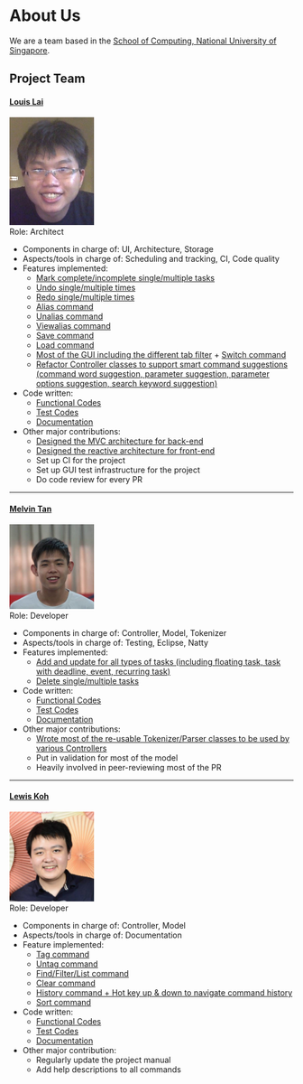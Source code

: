 # About Us

We are a team based in the [School of Computing, National University of Singapore](http://www.comp.nus.edu.sg).

## Project Team

#### [Louis Lai](http://github.com/louislai)
<img src="images/louislai.png" width="150"><br>
Role: Architect <br>

* Components in charge of: UI, Architecture, Storage
* Aspects/tools in charge of: Scheduling and tracking, CI, Code quality
* Features implemented:
  - [Mark complete/incomplete single/multiple tasks](https://github.com/CS2103JAN2017-W13-B3/main/blob/master/docs/UserGuide.md#39-marking-a-task-as-complete-or-incomplete-mark)
  - [Undo single/multiple times](https://github.com/CS2103JAN2017-W13-B3/main/blob/master/docs/UserGuide.md#313-undoing-a-command-undo)
  - [Redo single/multiple times](https://github.com/CS2103JAN2017-W13-B3/main/blob/master/docs/UserGuide.md#314-redoing-a-command-redo)
  - [Alias command](https://github.com/CS2103JAN2017-W13-B3/main/blob/master/docs/UserGuide.md#316-adding-an-alias-for-any-phrase-alias)
  - [Unalias command](https://github.com/CS2103JAN2017-W13-B3/main/blob/master/docs/UserGuide.md#317-removing-an-alias-unalias)
  - [Viewalias command](https://github.com/CS2103JAN2017-W13-B3/main/blob/master/docs/UserGuide.md#318-viewing-aliases-viewalias)
  - [Save command](https://github.com/CS2103JAN2017-W13-B3/main/blob/master/docs/UserGuide.md#320-specifying-a-new-storage-location-to-save-data-to-save)
  - [Load command](https://github.com/CS2103JAN2017-W13-B3/main/blob/master/docs/UserGuide.md#321-specifying-a-new-storage-location-to-load-data-from-load)
  - [Most of the GUI including the different tab filter](https://github.com/CS2103JAN2017-W13-B3/main/blob/master/docs/UserGuide.md#23-get-used-to-the-interface) + [Switch command](https://github.com/CS2103JAN2017-W13-B3/main/blob/master/docs/UserGuide.md#33-switching-to-a-different-tab-switch)
  - [Refactor Controller classes to support smart command suggestions (command word suggestion, parameter suggestion, parameter options suggestion, search keyword suggestion)](https://github.com/CS2103JAN2017-W13-B3/main/blob/master/docs/UserGuide.md#32-getting-keyword-suggestions-smartly)
* Code written:
  - [Functional Codes](../collated/main/A0131125Y.md)
  - [Test Codes](../collated/test/A0131125Y.md)
  - [Documentation](../collated/docs/A0131125Y.md)
* Other major contributions:
  - [Designed the MVC architecture for back-end](https://github.com/CS2103JAN2017-W13-B3/main/blob/master/docs/DeveloperGuide.md#3-design)
  - [Designed the reactive architecture for front-end](https://github.com/CS2103JAN2017-W13-B3/main/blob/master/docs/DeveloperGuide.md#333-reactive-nature-of-the-ui)
  - Set up CI for the project
  - Set up GUI test infrastructure for the project
  - Do code review for every PR

-----

#### [Melvin Tan](http://github.com/Melvin-Tan)
<img src="images/melvin-tan.png" width="150"><br>
Role: Developer <br>

* Components in charge of: Controller, Model, Tokenizer
* Aspects/tools in charge of: Testing, Eclipse, Natty
* Features implemented:
    - [Add and update for all types of tasks (including floating task, task with deadline, event, recurring task)](https://github.com/CS2103JAN2017-W13-B3/main/blob/master/docs/UserGuide.md#34-adding-a-task-add)
    - [Delete single/multiple tasks](https://github.com/CS2103JAN2017-W13-B3/main/blob/master/docs/UserGuide.md#38-deleting-a-task-delete)
* Code written:
    - [Functional Codes](../collated/main/A0127545A.md)
    - [Test Codes](../collated/test/A0127545A.md)
    - [Documentation](../collated/docs/A0127545A.md)
* Other major contributions:
    - [Wrote most of the re-usable Tokenizer/Parser classes to be used by various Controllers](https://github.com/CS2103JAN2017-W13-B3/main/blob/master/docs/DeveloperGuide.md#353-controller-common-classes)
    - Put in validation for most of the model
    - Heavily involved in peer-reviewing most of the PR


-----

#### [Lewis Koh](http://github.com/Rinder5)
<img src="images/rinder5.png" width="150"><br>
Role: Developer <br>

* Components in charge of: Controller, Model
* Aspects/tools in charge of: Documentation
* Feature implemented:
  - [Tag command](https://github.com/CS2103JAN2017-W13-B3/main/blob/master/docs/UserGuide.md#310-adding-a-tag-to-a-task-tag)
  - [Untag command](https://github.com/CS2103JAN2017-W13-B3/main/blob/master/docs/UserGuide.md#311-removing-a-tag-from-a-task-untag)
  - [Find/Filter/List command](https://github.com/CS2103JAN2017-W13-B3/main/blob/master/docs/UserGuide.md#36-filtering-all-tasks-for-a-given-keyword-filter)
  - [Clear command](https://github.com/CS2103JAN2017-W13-B3/main/blob/master/docs/UserGuide.md#312-clearing-all-entries-clear)
  - [History command + Hot key up & down to navigate command history](https://github.com/CS2103JAN2017-W13-B3/main/blob/master/docs/UserGuide.md#315-viewing-previous-commands-history)
  - [Sort command](https://github.com/CS2103JAN2017-W13-B3/main/blob/master/docs/UserGuide.md#37-sorting-all-tasks-in-a-given-order-sort)
* Code written:
  - [Functional Codes](../collated/main/A0162011A.md)
  - [Test Codes](../collated/test/A0162011A.md)
  - [Documentation](../collated/docs/A0162011A.md)
* Other major contribution:
  - Regularly update the project manual
  - Add help descriptions to all commands
